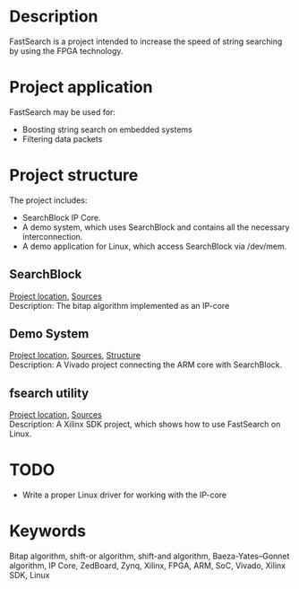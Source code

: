 # Description
FastSearch is a project intended to increase the speed of string searching by using the FPGA technology.

# Project application
FastSearch may be used for:
* Boosting string search on embedded systems
* Filtering data packets

# Project structure
The project includes:
* SearchBlock IP Core.
* A demo system, which uses SearchBlock and contains all the necessary interconnection.
* A demo application for Linux, which access SearchBlock via /dev/mem.

## SearchBlock
[Project location](FPGA/SearchBlock/), [Sources](FPGA/SearchBlock/SearchBlock.srcs/sources_1)  
Description: The bitap algorithm implemented as an IP-core

## Demo System
[Project location](FPGA/System/), [Sources](FPGA/System/System.srcs/sources_1/bd/base_zynq_design), [Structure](Docs/System.pdf)  
Description: A Vivado project connecting the ARM core with SearchBlock.

## fsearch utility
[Project location](ARM/fsearch), [Sources](ARM/fsearch/src)  
Description: A Xilinx SDK project, which shows how to use FastSearch on Linux.

# TODO
* Write a proper Linux driver for working with the IP-core

# Keywords
Bitap algorithm, shift-or algorithm, shift-and algorithm, Baeza-Yates–Gonnet algorithm, IP Core, ZedBoard, Zynq, Xilinx, FPGA, ARM, SoC, Vivado, Xilinx SDK, Linux